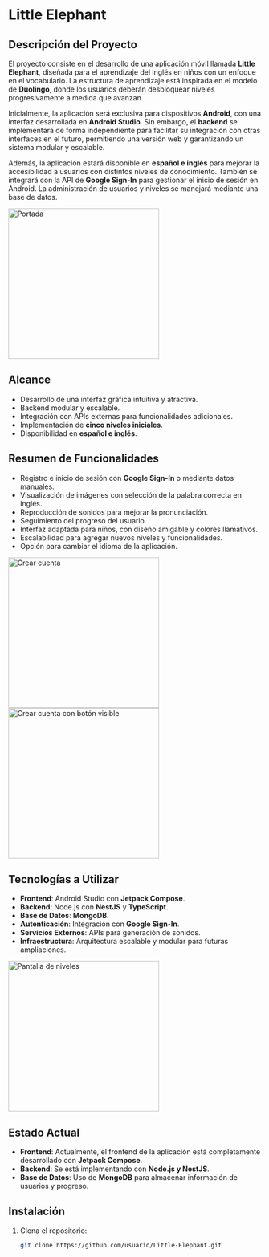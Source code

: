 # Little Elephant

## Descripción del Proyecto

El proyecto consiste en el desarrollo de una aplicación móvil llamada **Little Elephant**, diseñada para el aprendizaje del inglés en niños con un enfoque en el vocabulario. La estructura de aprendizaje está inspirada en el modelo de **Duolingo**, donde los usuarios deberán desbloquear niveles progresivamente a medida que avanzan.

Inicialmente, la aplicación será exclusiva para dispositivos **Android**, con una interfaz desarrollada en **Android Studio**. Sin embargo, el **backend** se implementará de forma independiente para facilitar su integración con otras interfaces en el futuro, permitiendo una versión web y garantizando un sistema modular y escalable.

Además, la aplicación estará disponible en **español e inglés** para mejorar la accesibilidad a usuarios con distintos niveles de conocimiento. También se integrará con la API de **Google Sign-In** para gestionar el inicio de sesión en Android. La administración de usuarios y niveles se manejará mediante una base de datos.

<img src="images/portada.png" alt="Portada" width="300"/>

## Alcance

- Desarrollo de una interfaz gráfica intuitiva y atractiva.
- Backend modular y escalable.
- Integración con APIs externas para funcionalidades adicionales.
- Implementación de **cinco niveles iniciales**.
- Disponibilidad en **español e inglés**.

## Resumen de Funcionalidades

- Registro e inicio de sesión con **Google Sign-In** o mediante datos manuales.
- Visualización de imágenes con selección de la palabra correcta en inglés.
- Reproducción de sonidos para mejorar la pronunciación.
- Seguimiento del progreso del usuario.
- Interfaz adaptada para niños, con diseño amigable y colores llamativos.
- Escalabilidad para agregar nuevos niveles y funcionalidades.
- Opción para cambiar el idioma de la aplicación.

<img src="images/crearCuenta.png" alt="Crear cuenta" width="300"/>

<img src="images/crearCuenta1.png" alt="Crear cuenta con botón visible" width="300"/>

## Tecnologías a Utilizar

- **Frontend**: Android Studio con **Jetpack Compose**.
- **Backend**: Node.js con **NestJS** y **TypeScript**.
- **Base de Datos**: **MongoDB**.
- **Autenticación**: Integración con **Google Sign-In**.
- **Servicios Externos**: APIs para generación de sonidos.
- **Infraestructura**: Arquitectura escalable y modular para futuras ampliaciones.

<img src="images/niveles.png" alt="Pantalla de niveles" width="300"/>

## Estado Actual

- **Frontend**: Actualmente, el frontend de la aplicación está completamente desarrollado con **Jetpack Compose**.
- **Backend**: Se está implementando con **Node.js y NestJS**.
- **Base de Datos**: Uso de **MongoDB** para almacenar información de usuarios y progreso.

## Instalación

1. Clona el repositorio:
   ```bash
   git clone https://github.com/usuario/Little-Elephant.git
